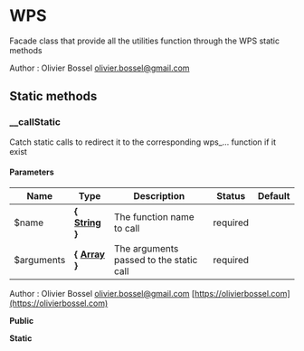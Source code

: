# WPS

Facade class that provide all the utilities function through the WPS static methods


Author : Olivier Bossel [olivier.bossel@gmail.com](mailto:olivier.bossel@gmail.com)




## Static methods


### __callStatic

Catch static calls to redirect it to the corresponding wps_... function if it exist


#### Parameters
Name  |  Type  |  Description  |  Status  |  Default
------------  |  ------------  |  ------------  |  ------------  |  ------------
$name  |  **{ [String](http://php.net/manual/en/language.types.string.php) }**  |  The function name to call  |  required  |
$arguments  |  **{ [Array](http://php.net/manual/en/language.types.array.php) }**  |  The arguments passed to the static call  |  required  |

Author : Olivier Bossel [olivier.bossel@gmail.com](mailto:olivier.bossel@gmail.com) [https://olivierbossel.com](https://olivierbossel.com)

**Public**

**Static**